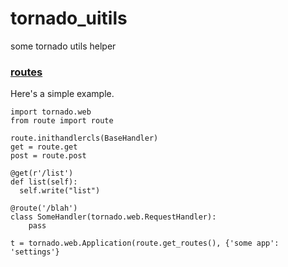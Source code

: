 tornado_uitils
==============

some tornado utils helper


### [routes](https://github.com/thomashuang/tornado_utils/blob/master/route.py)

Here's a simple example.

    import tornado.web
    from route import route
    
    route.inithandlercls(BaseHandler)
    get = route.get
    post = route.post

    @get(r'/list')
    def list(self):
      self.write("list")

    @route('/blah')
    class SomeHandler(tornado.web.RequestHandler):
        pass

    t = tornado.web.Application(route.get_routes(), {'some app': 'settings'}
